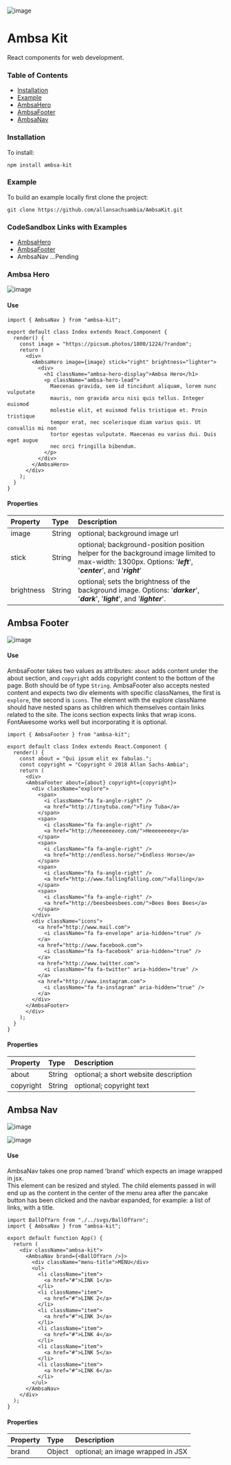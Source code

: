 ![image](https://github.com/allansachsambia/AmbsaKit/blob/master/ambsakit-logo.png?raw=true)

# Ambsa Kit

React components for web development.

### Table of Contents

- [Installation](#installation)
- [Example](#example)
- [AmbsaHero](#ambsa-hero)
- [AmbsaFooter](#ambsa-footer)
- [AmbsaNav](#ambsa-nav)

### Installation

To install:

```
npm install ambsa-kit
```

### Example

To build an example locally first clone the project:

```
git clone https://github.com/allansachsambia/AmbsaKit.git
```

### CodeSandbox Links with Examples

- [AmbsaHero](https://codesandbox.io/s/w79zppvv7l)
- [AmbsaFooter](https://codesandbox.io/s/zrz5rjjw6x)
- AmbsaNav ...Pending

### Ambsa Hero

![image](https://github.com/allansachsambia/AmbsaKit/blob/master/_mockups/ambsa-hero/with-children/desktop.png?raw=true)

#### Use

```
import { AmbsaNav } from "ambsa-kit";

export default class Index extends React.Component {
  render() {
    const image = "https://picsum.photos/1800/1224/?random";  
    return (
      <div>
        <AmbsaHero image={image} stick="right" brightness="lighter">
          <div>
            <h1 className="ambsa-hero-display">Ambsa Hero</h1>
            <p className="ambsa-hero-lead">
              Maecenas gravida, sem id tincidunt aliquam, lorem nunc vulputate
              mauris, non gravida arcu nisi quis tellus. Integer euismod
              molestie elit, et euismod felis tristique et. Proin tristique
              tempor erat, nec scelerisque diam varius quis. Ut convallis mi non
              tortor egestas vulputate. Maecenas eu varius dui. Duis eget augue
              nec orci fringilla bibendum.
            </p>
          </div>
        </AmbsaHero>
      </div>
    );
  }
}
```

#### Properties

Property        |       Type            |       Description
:---------------|:----------------------|:--------------------------------
image           | String                | optional; background image url
stick           | String                | optional; background-position position helper for the background image limited to max-width: 1300px.  Options: '***left***', '***center***', and '***right***'
brightness      | String                | optional; sets the brightness of the background image. Options: '***darker***', '***dark***', '***light***', and '***lighter***'.

## Ambsa Footer

![image](https://github.com/allansachsambia/AmbsaKit/blob/master/_mockups/ambsa-footer/desktop.png?raw=true)

#### Use

AmbsaFooter takes two values as attributes: `about` adds content under
the about section, and `copyright` adds copyright content to the bottom of
the page.  Both should be of type `String`.  AmbsaFooter also accepts nested
content and expects two div elements with specific classNames, the first is
`explore`, the second is `icons`.  The element with the explore className should
have nested spans as children which themselves contain links related to the
site.  The icons section expects links that wrap icons.  FontAwesome works
well but incorporating it is optional.

```
import { AmbsaFooter } from "ambsa-kit";

export default class Index extends React.Component {
  render() {
    const about = "Qui ipsum elit ex fabulas.";
    const copyright = "Copyright © 2018 Allan Sachs-Ambia";
    return (
      <div>
      <AmbsaFooter about={about} copyright={copyright}>
        <div className="explore">
          <span>
            <i className="fa fa-angle-right" />
            <a href="http://tinytuba.com/">Tiny Tuba</a>
          </span>
          <span>
            <i className="fa fa-angle-right" />
            <a href="http://heeeeeeeey.com/">Heeeeeeeey</a>
          </span>
          <span>
            <i className="fa fa-angle-right" />
            <a href="http://endless.horse/">Endless Horse</a>
          </span>
          <span>
            <i className="fa fa-angle-right" />
            <a href="http://www.fallingfalling.com/">Falling</a>
          </span>
          <span>
            <i className="fa fa-angle-right" />
            <a href="http://beesbeesbees.com/">Bees Bees Bees</a>
          </span>
        </div>
        <div className="icons">
          <a href="http://www.mail.com">
            <i className="fa fa-envelope" aria-hidden="true" />
          </a>
          <a href="http://www.facebook.com">
            <i className="fa fa-facebook" aria-hidden="true" />
          </a>
          <a href="http://www.twitter.com">
            <i className="fa fa-twitter" aria-hidden="true" />
          </a>
          <a href="http://www.instagram.com">
            <i className="fa fa-instagram" aria-hidden="true" />
          </a>
        </div>
      </AmbsaFooter>
      </div>
    );
  }
}
```

#### Properties

Property        |       Type            |       Description
:---------------|:----------------------|:--------------------------------
about           | String                | optional; a short website description
copyright       | String                | optional; copyright text

## Ambsa Nav

<!-- Pending -->
![image](https://github.com/allansachsambia/AmbsaKit/blob/master/_mockups/ambsa-nav/ambsa-nav-closed.png?raw=true)

![image](https://github.com/allansachsambia/AmbsaKit/blob/master/_mockups/ambsa-nav/ambsa-nav-opened.png?raw=true)

#### Use

AmbsaNav takes one prop named 'brand' which expects an image wrapped in jsx.  
This element can be resized and styled. The child elements passed in will end
up as the content in the center of the menu area after the pancake button has
been clicked and the navbar expanded, for example: a list of links, with a
title.

```
import BallOfYarn from "./../svgs/BallOfYarn";
import { AmbsaNav } from "ambsa-kit";

export default function App() {
  return (
    <div className="ambsa-kit">
      <AmbsaNav brand={<BallOfYarn />}>
        <div className="menu-title">MENU</div>
        <ul>
          <li className="item">
            <a href="#">LINK 1</a>
          </li>
          <li className="item">
            <a href="#">LINK 2</a>
          </li>
          <li className="item">
            <a href="#">LINK 3</a>
          </li>
          <li className="item">
            <a href="#">LINK 4</a>
          </li>
          <li className="item">
            <a href="#">LINK 5</a>
          </li>
          <li className="item">
            <a href="#">LINK 6</a>
          </li>
        </ul>
      </AmbsaNav>
    </div>
  );
}

```

#### Properties

Property        |       Type            |       Description
:---------------|:----------------------|:--------------------------------
brand           | Object                | optional; an image wrapped in JSX
